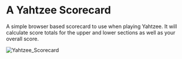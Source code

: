 # A Yahtzee Scorecard
A simple browser based scorecard to use when playing Yahtzee. It will calculate score totals for the upper and lower sections as well as your overall score.


![Yahtzee_Scorecard](https://user-images.githubusercontent.com/81778542/212766543-360612e1-b60d-40b6-897f-ca3f2ddf7f9d.PNG)
